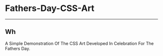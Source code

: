 # Fathers-Day-CSS-Art
 
---
## Wh
A Simple Demonstration Of The CSS Art Developed In Celebration For The Fathers Day.
